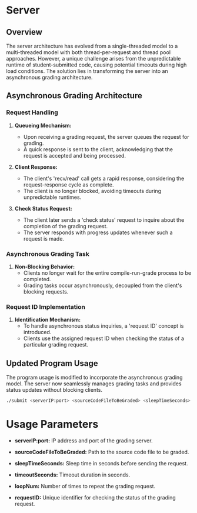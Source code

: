 # Server

## Overview

The server architecture has evolved from a single-threaded model to a multi-threaded model with both thread-per-request and thread pool approaches. However, a unique challenge arises from the unpredictable runtime of student-submitted code, causing potential timeouts during high load conditions. The solution lies in transforming the server into an asynchronous grading architecture.

## Asynchronous Grading Architecture

### Request Handling

1. **Queueing Mechanism:**
   - Upon receiving a grading request, the server queues the request for grading.
   - A quick response is sent to the client, acknowledging that the request is accepted and being processed.

2. **Client Response:**
   - The client's 'recv/read' call gets a rapid response, considering the request-response cycle as complete.
   - The client is no longer blocked, avoiding timeouts during unpredictable runtimes.

3. **Check Status Request:**
   - The client later sends a 'check status' request to inquire about the completion of the grading request.
   - The server responds with progress updates whenever such a request is made.

### Asynchronous Grading Task

1. **Non-Blocking Behavior:**
   - Clients no longer wait for the entire compile-run-grade process to be completed.
   - Grading tasks occur asynchronously, decoupled from the client's blocking requests.

### Request ID Implementation

1. **Identification Mechanism:**
   - To handle asynchronous status inquiries, a 'request ID' concept is introduced.
   - Clients use the assigned request ID when checking the status of a particular grading request.

## Updated Program Usage

The program usage is modified to incorporate the asynchronous grading model. The server now seamlessly manages grading tasks and provides status updates without blocking clients.

```bash
./submit <serverIP:port> <sourceCodeFileToBeGraded> <sleepTimeSeconds> <timeoutSeconds> <loopNum> <requestID>
```
# Usage Parameters

- **serverIP:port:** IP address and port of the grading server.

- **sourceCodeFileToBeGraded:** Path to the source code file to be graded.

- **sleepTimeSeconds:** Sleep time in seconds before sending the request.

- **timeoutSeconds:** Timeout duration in seconds.

- **loopNum:** Number of times to repeat the grading request.

- **requestID:** Unique identifier for checking the status of the grading request.

